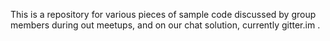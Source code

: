 This is a repository for various pieces of sample code discussed by group members during out meetups, and on our chat solution, currently gitter.im .
